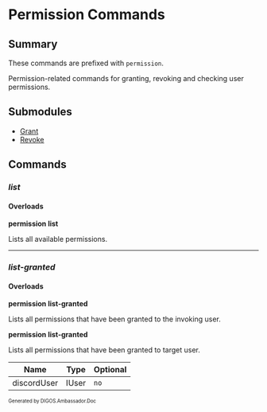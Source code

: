 ﻿Permission Commands
===================
## Summary
These commands are prefixed with `permission`. 

Permission-related commands for granting, revoking and checking user permissions.

## Submodules
* [Grant](permission_grant.md)
* [Revoke](permission_revoke.md)

## Commands
### *list*
#### Overloads
**permission list**

Lists all available permissions.

---

### *list-granted*
#### Overloads
**permission list-granted**

Lists all permissions that have been granted to the invoking user.

**permission list-granted**

Lists all permissions that have been granted to target user.

| Name | Type | Optional |
| --- | --- | --- |
| discordUser | IUser | `no` |

<sub><sup>Generated by DIGOS.Ambassador.Doc</sup></sub>